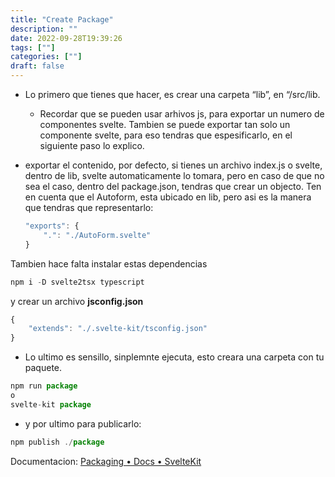```yaml
---
title: "Create Package"
description: "" 
date: 2022-09-28T19:39:26
tags: [""]
categories: [""]
draft: false
---
```

- Lo primero que tienes que hacer, es crear una carpeta “lib”, en “/src/lib.
  
  - Recordar que se pueden usar arhivos js, para exportar un numero de componentes svelte. Tambien se puede exportar tan solo un componente svelte, para eso tendras que espesificarlo, en el siguiente paso lo explico.

- exportar el contenido, por defecto, si tienes un archivo index.js o svelte, dentro de lib, svelte automaticamente lo tomara, pero en caso de que no sea el caso, dentro del package.json, tendras que crear un objecto. Ten en cuenta que el Autoform, esta ubicado en lib, pero asi es la manera que tendras que representarlo:
  
  ```jsx
  "exports": {
      ".": "./AutoForm.svelte"
  }
  ```

Tambien hace falta instalar estas dependencias

```jsx
npm i -D svelte2tsx typescript
```

y crear un archivo **jsconfig.json**

```jsx
{
    "extends": "./.svelte-kit/tsconfig.json"
}
```

- Lo ultimo es sensillo, sinplemnte ejecuta, esto creara una carpeta con tu paquete.

```jsx
npm run package 
o
svelte-kit package
```

- y por ultimo para publicarlo:

```jsx
npm publish ./package
```

Documentacion: [](https://kit.svelte.dev/docs/packaging)[Packaging • Docs • SvelteKit](https://kit.svelte.dev/docs/packaging)
